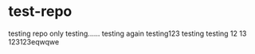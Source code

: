 # test-repo
testing repo only
testing......
testing again
testing123
testing
testing
12
13
123123eqwqwe